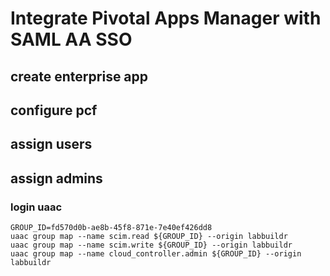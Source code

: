 # Integrate Pivotal Apps Manager with SAML AA SSO

## create enterprise app

## configure pcf

## assign users

## assign admins

### login uaac



```
GROUP_ID=fd570d0b-ae8b-45f8-871e-7e40ef426dd8
uaac group map --name scim.read ${GROUP_ID} --origin labbuildr
uaac group map --name scim.write ${GROUP_ID} --origin labbuildr
uaac group map --name cloud_controller.admin ${GROUP_ID} --origin labbuildr
```


